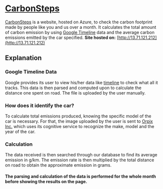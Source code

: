 # [CarbonSteps](http://13.71.121.212)
[CarbonSteps](http://13.71.121.212) is a website, hosted on Azure, to check the carbon footprint made by people like you and us over a month. It calculates the total amount of carbon emission by using [Google Timeline](https://www.google.com/maps/timeline?pb) data and the average carbon emissions emitted by the car specified.
**Site hosted on:** [http://13.71.121.212](http://13.71.121.212)

## Explanation
### Google Timeline Data
Google provides its user to view his/her data like [timeline](https://takeout.google.com/settings/takeout/custom/location_history) to check what all it tracks. This data is then parsed and computed upon to calculate the distance one spent on road. The file is uploaded by the user manually.

### How does it identify the car?
To calculate total emissions produced, knowing the specific model of the car is necessary. For that, the image uploaded by the user is sent to [Orpix Inc.](http://www.orpix-inc.com/vehicle-recognition/) which uses its cognitive service to recognize the make, model and the year of the car.

### Calculation
The data received is then searched through our database to find its average emission in g/km. The emission rate is then multiplied by the total distance on road to obtain the approximate emission in grams.

#### The parsing and calculation of the data is performed for the whole month before showing the results on the page.
